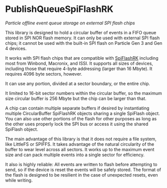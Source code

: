 # PublishQueueSpiFlashRK

*Particle offline event queue storage on external SPI flash chips*

This library is designed to hold a circular buffer of events in a FIFO queue stored 
in SPI NOR flash memory. It can only be used with external SPI flash chips; it cannot be used with the 
built-in SPI flash on Particle Gen 3 and Gen 4 devices.

It works with SPI flash chips that are compatible with [SpiFlashRK](https://github.com/rickkas7/SpiFlashRK)
including most from Winbond, Macronix, and ISSI. It supports all sizes of devices, including those 
that require 4-byte addressing (larger than 16 Mbyte). It requires 4096 byte sectors, however.

It can use any portion, divided at a sector boundary, or the entire chip.

It limited to 16-bit sector numbers within the circular buffer, so the maximum size circular buffer is 
256 Mbyte but the chip can be larger than that.

A chip can contain multiple separate buffers if desired by instantiating multiple CircularBuffer SpiFlashRK
objects sharing a single SpiFlash object. You can also use other portions of the flash for other purposes as 
long as the other uses properly lock the SPI bus or access it using the shared SpiFlash object.

The main advantage of this library is that it does not require a file system, like LittleFS or SPIFFS.
It takes advantage of the natural circularity of the buffer to wear level across all sectors.
It works up to the maximum event size and can pack multiple events into a single sector for efficiency.

It also is highly reliable: All events are written to flash before attempting to send, so if the device
is reset the events will be safely stored. The format of the flash is designed to be resilient in the case
of unexpected resets, even while writing.





